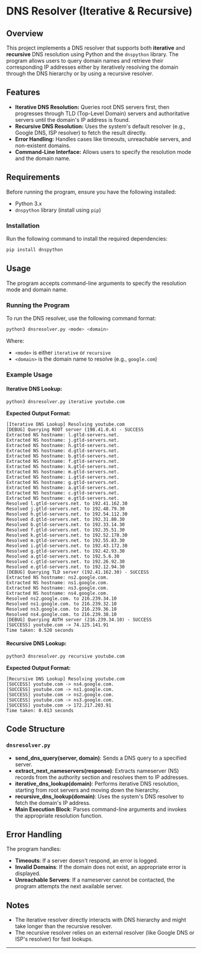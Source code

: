 # DNS Resolver (Iterative & Recursive)

## Overview

This project implements a DNS resolver that supports both **iterative** and **recursive** DNS resolution using Python and the `dnspython` library. The program allows users to query domain names and retrieve their corresponding IP addresses either by iteratively resolving the domain through the DNS hierarchy or by using a recursive resolver.

## Features

- **Iterative DNS Resolution:** Queries root DNS servers first, then progresses through TLD (Top-Level Domain) servers and authoritative servers until the domain's IP address is found.
- **Recursive DNS Resolution:** Uses the system's default resolver (e.g., Google DNS, ISP resolver) to fetch the result directly.
- **Error Handling:** Handles cases like timeouts, unreachable servers, and non-existent domains.
- **Command-Line Interface:** Allows users to specify the resolution mode and the domain name.

## Requirements

Before running the program, ensure you have the following installed:

- Python 3.x
- `dnspython` library (install using `pip`)

### Installation

Run the following command to install the required dependencies:

```bash
pip install dnspython
```

## Usage

The program accepts command-line arguments to specify the resolution mode and domain name.

### Running the Program

To run the DNS resolver, use the following command format:

```bash
python3 dnsresolver.py <mode> <domain>
```

Where:

- `<mode>` is either `iterative` or `recursive`
- `<domain>` is the domain name to resolve (e.g., `google.com`)

### Example Usage

#### Iterative DNS Lookup:

```bash
python3 dnsresolver.py iterative youtube.com
```

**Expected Output Format:**

```
[Iterative DNS Lookup] Resolving youtube.com
[DEBUG] Querying ROOT server (198.41.0.4) - SUCCESS
Extracted NS hostname: l.gtld-servers.net.
Extracted NS hostname: j.gtld-servers.net.
Extracted NS hostname: h.gtld-servers.net.
Extracted NS hostname: d.gtld-servers.net.
Extracted NS hostname: b.gtld-servers.net.
Extracted NS hostname: f.gtld-servers.net.
Extracted NS hostname: k.gtld-servers.net.
Extracted NS hostname: m.gtld-servers.net.
Extracted NS hostname: i.gtld-servers.net.
Extracted NS hostname: g.gtld-servers.net.
Extracted NS hostname: a.gtld-servers.net.
Extracted NS hostname: c.gtld-servers.net.
Extracted NS hostname: e.gtld-servers.net.
Resolved l.gtld-servers.net. to 192.41.162.30
Resolved j.gtld-servers.net. to 192.48.79.30
Resolved h.gtld-servers.net. to 192.54.112.30
Resolved d.gtld-servers.net. to 192.31.80.30
Resolved b.gtld-servers.net. to 192.33.14.30
Resolved f.gtld-servers.net. to 192.35.51.30
Resolved k.gtld-servers.net. to 192.52.178.30
Resolved m.gtld-servers.net. to 192.55.83.30
Resolved i.gtld-servers.net. to 192.43.172.30
Resolved g.gtld-servers.net. to 192.42.93.30
Resolved a.gtld-servers.net. to 192.5.6.30
Resolved c.gtld-servers.net. to 192.26.92.30
Resolved e.gtld-servers.net. to 192.12.94.30
[DEBUG] Querying TLD server (192.41.162.30) - SUCCESS
Extracted NS hostname: ns2.google.com.
Extracted NS hostname: ns1.google.com.
Extracted NS hostname: ns3.google.com.
Extracted NS hostname: ns4.google.com.
Resolved ns2.google.com. to 216.239.34.10
Resolved ns1.google.com. to 216.239.32.10
Resolved ns3.google.com. to 216.239.36.10
Resolved ns4.google.com. to 216.239.38.10
[DEBUG] Querying AUTH server (216.239.34.10) - SUCCESS
[SUCCESS] youtube.com -> 74.125.141.91
Time taken: 0.520 seconds
```

#### Recursive DNS Lookup:

```bash
python3 dnsresolver.py recursive youtube.com
```

**Expected Output Format:**

```
[Recursive DNS Lookup] Resolving youtube.com
[SUCCESS] youtube.com -> ns4.google.com.
[SUCCESS] youtube.com -> ns1.google.com.
[SUCCESS] youtube.com -> ns2.google.com.
[SUCCESS] youtube.com -> ns3.google.com.
[SUCCESS] youtube.com -> 172.217.203.91
Time taken: 0.013 seconds
```

## Code Structure

### `dnsresolver.py`

- **send\_dns\_query(server, domain)**: Sends a DNS query to a specified server.
- **extract\_next\_nameservers(response)**: Extracts nameserver (NS) records from the authority section and resolves them to IP addresses.
- **iterative\_dns\_lookup(domain)**: Performs iterative DNS resolution, starting from root servers and moving down the hierarchy.
- **recursive\_dns\_lookup(domain)**: Uses the system's DNS resolver to fetch the domain's IP address.
- **Main Execution Block**: Parses command-line arguments and invokes the appropriate resolution function.

## Error Handling

The program handles:

- **Timeouts**: If a server doesn't respond, an error is logged.
- **Invalid Domains**: If the domain does not exist, an appropriate error is displayed.
- **Unreachable Servers**: If a nameserver cannot be contacted, the program attempts the next available server.

## Notes

- The iterative resolver directly interacts with DNS hierarchy and might take longer than the recursive resolver.
- The recursive resolver relies on an external resolver (like Google DNS or ISP's resolver) for fast lookups.

---
